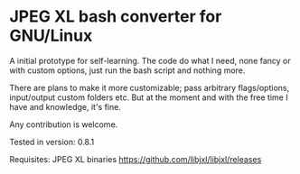 # JPEG XL bash converter for GNU/Linux

A initial prototype for self-learning. The code do what I need, none fancy or with custom options, just run the bash script and nothing more. 

There are plans to make it more customizable; pass arbitrary flags/options, input/output custom folders etc. But at the moment and with the free time I have and knowledge, it's fine. 

Any contribution is welcome.

Tested in version: 0.8.1

Requisites: 
JPEG XL binaries
https://github.com/libjxl/libjxl/releases
